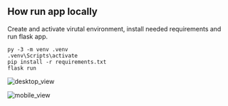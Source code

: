 ## How run app locally

Create and activate virutal environment, install needed requirements and run flask app.
```
py -3 -m venv .venv
.venv\Scripts\activate
pip install -r requirements.txt
flask run
```

![desktop_view](https://github.com/karolinakowalczyk/TravelBlogFlaskApp/assets/47788618/2e0648a6-9ee2-4551-a723-43b3f8187787)

![mobile_view](https://github.com/karolinakowalczyk/TravelBlogFlaskApp/assets/47788618/69053869-df8a-46c9-a261-845a6c098d2a)
